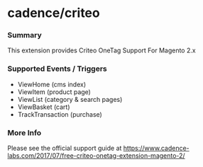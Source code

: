 # cadence/criteo

### Summary
This extension provides Criteo OneTag Support For Magento 2.x

### Supported Events / Triggers
* ViewHome (cms index)
* ViewItem (product page)
* ViewList (category & search pages)
* ViewBasket (cart)
* TrackTransaction (purchase)

### More Info
Please see the official support guide at https://www.cadence-labs.com/2017/07/free-criteo-onetag-extension-magento-2/
